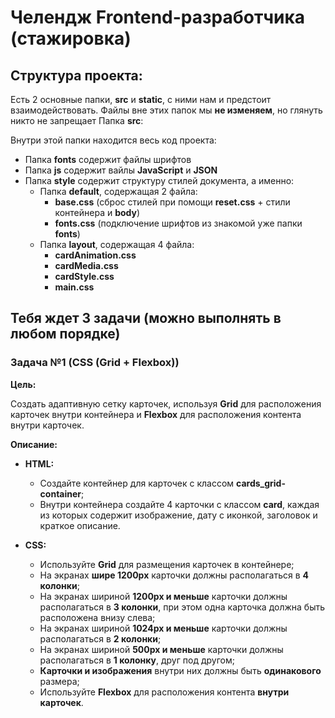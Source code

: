 # Челендж Frontend-разработчика (стажировка)

## Структура проекта:
Есть 2 основные папки, __src__ и __static__, с ними нам и предстоит взаимодействовать.
Файлы вне этих папок мы __не изменяем__, но глянуть никто не запрещает
Папка __src__:

Внутри этой папки находится весь код проекта:
* Папка __fonts__ содержит файлы шрифтов
* Папка __js__ содержит вайлы __JavaScript__ и __JSON__
* Папка __style__ содержит структуру стилей документа, а именно:
    + Папка __default__, содержащая 2 файла:
        - __base.css__ (сброс стилей при помощи __reset.css__ + стили контейнера и __body__)
        - __fonts.css__ (подключение шрифтов из знакомой уже папки __fonts__)
    + Папка __layout__, содержащая 4 файла:
        - __cardAnimation.css__
        - __cardMedia.css__
        - __cardStyle.css__
        - __main.css__

## Тебя ждет 3 задачи (можно выполнять в любом порядке)

### Задача №1 (CSS (Grid + Flexbox))
__Цель:__

Создать адаптивную сетку карточек, используя __Grid__ для расположения карточек внутри контейнера и __Flexbox__ для расположения контента внутри карточек.

__Описание:__
* __HTML:__
    + Создайте контейнер для карточек с классом __cards_grid-container__;
    + Внутри контейнера создайте 4 карточки с классом __card__, каждая из которых содержит изображение, дату с иконкой, заголовок и краткое описание.

* __CSS:__
    + Используйте __Grid__ для размещения карточек в контейнере;
    + На экранах __шире 1200px__ карточки должны располагаться в __4 колонки__;
    + На экранах шириной __1200px и меньше__ карточки должны располагаться в __3 колонки__, при этом одна карточка должна быть расположена внизу слева;
    + На экранах шириной __1024px и меньше__ карточки должны располагаться в __2 колонки__;
    + На экранах шириной __500px и меньше__ карточки должны располагаться в __1 колонку__, друг под другом;
    + __Карточки и изображения__ внутри них должны быть __одинакового__ размера;
    + Используйте __Flexbox__ для расположения контента __внутри карточек__.